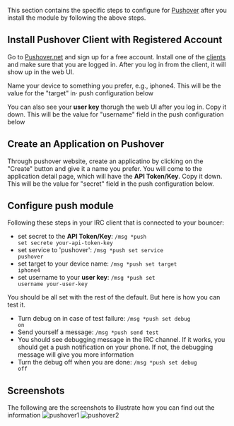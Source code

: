 This section contains the specific steps to configure for [Pushover][] after you install the
module by following the above steps.

Install Pushover Client with Registered Account
-----------------------------
Go to [Pushover.net](http://www.pushover.net) and sign up for a free account. Install one of the
[clients](https://pushover.net/clients) and make sure that you are logged in. After you log in from
the client, it will show up in the web UI.

Name your device to something you prefer, e.g., iphone4. This will be the value for the "target" in·
push configuration below

You can also see your **user key** thorugh the web UI after you log in. Copy it down. This will be
the value for "username" field in the push configuration below

Create an Application on Pushover
-------------------------------
Through pushover website, create an applicatino by clicking on the "Create" button and give it a name
you prefer. You will come to the application detail page, which will have the **API Token/Key**.
Copy it down. This will be the value for "secret" field in the push configuration below.

Configure push module
-----------------------------
Following these steps in your IRC client that is connected to your bouncer:
* set secret to the **API Token/Key**: <code>/msg *push set secrete your-api-token-key</code>
* set service to 'pushover': <code>/msg *push set service pushover</code>
* set target to your device name: <code>/msg *push set target iphone4</code>
* set username to your **user key**: <code>/msg *push set username your-user-key</code>

You should be all set with the rest of the default. But here is how you can test it.
* Turn debug on in case of test failure: <code>/msg *push set debug on</code>
* Send yourself a message: <code>/msg *push send test</code>
* You should see debugging message in the IRC channel. If it works, you should get a push notification
on your phone. If not, the debugging message will give you more information
* Turn the debug off when you are done: <code>/msg *push set debug off</code>

Screenshots
--------------------------------
The following are the screenshots to illustrate how you can find out the information
![pushover1](https://f.cloud.github.com/assets/18065/1100408/3c6c3b98-175a-11e3-8d37-b42dc26924d4.png)
![pushover2](https://f.cloud.github.com/assets/18065/1100407/3c49eafc-175a-11e3-9377-0ee173d665f7.png)

[Pushover]: http://pushover.net
